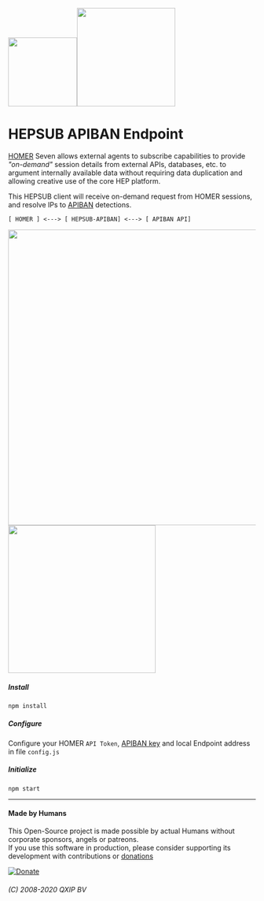 <img src="https://user-images.githubusercontent.com/1423657/55069501-8348c400-5084-11e9-9931-fefe0f9874a7.png" width=140/><img src="https://i.imgur.com/TFIadtZ.png" width=200/>

# HEPSUB APIBAN Endpoint

[HOMER](https://github.com/sipcapture/homer-app) Seven allows external agents to subscribe capabilities to provide *"on-demand"* session details from external APIs, databases, etc. to argument internally available data without requiring data duplication and allowing creative use of the core HEP platform.

This HEPSUB client will receive on-demand request from HOMER sessions, and resolve IPs to [APIBAN](https://www.apiban.org/) detections.

```
[ HOMER ] <---> [ HEPSUB-APIBAN] <---> [ APIBAN API]
```

<img src="https://user-images.githubusercontent.com/1423657/96284862-7aa93d00-0fde-11eb-8424-de123e71c1a5.gif" width=600 />

<img src="https://user-images.githubusercontent.com/1423657/96286483-ba712400-0fe0-11eb-928e-7acb8ff969ef.png" width=300 />

##### Install
```
npm install
```
##### Configure
Configure your HOMER `API Token`, [APIBAN key](https://www.apiban.org/) and local Endpoint address in file `config.js`

##### Initialize
```
npm start
```

---------

#### Made by Humans
This Open-Source project is made possible by actual Humans without corporate sponsors, angels or patreons.<br>
If you use this software in production, please consider supporting its development with contributions or [donations](https://www.paypal.com/cgi-bin/webscr?cmd=_donations&business=donation%40sipcapture%2eorg&lc=US&item_name=SIPCAPTURE&no_note=0&currency_code=EUR&bn=PP%2dDonationsBF%3abtn_donateCC_LG%2egif%3aNonHostedGuest)

[![Donate](https://www.paypalobjects.com/en_US/i/btn/btn_donateCC_LG.gif)](https://www.paypal.com/cgi-bin/webscr?cmd=_donations&business=donation%40sipcapture%2eorg&lc=US&item_name=SIPCAPTURE&no_note=0&currency_code=EUR&bn=PP%2dDonationsBF%3abtn_donateCC_LG%2egif%3aNonHostedGuest) 

###### (C) 2008-2020 QXIP BV
